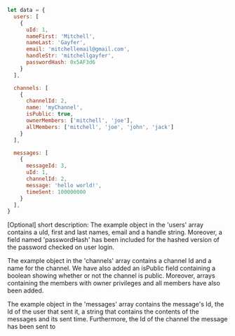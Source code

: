 ```javascript
let data = {
  users: [ 
    {
      uId: 1,
      nameFirst: 'Mitchell',
      nameLast: 'Gayfer',
      email: 'mitchellemail@gmail.com',
      handleStr: 'mitchellgayfer',
      passwordHash: 0x5AF3d6
    }
  ],

  channels: [
    {
      channelId: 2,
      name: 'myChannel',
      isPublic: true,
      ownerMembers: ['mitchell', 'joe'],
      allMembers: ['mitchell', 'joe', 'john', 'jack']
    }
  ],

  messages: [
    {
      messageId: 3,
      uId: 1,
      channelId: 2,
      message: 'hello world!',
      timeSent: 100000000
    }
  ],
}
```

[Optional] short description: 
The example object in the 'users' array contains a uId, first and last names, email and a handle string. Moreover, a field named 'passwordHash' has been included for the hashed version of the password checked on user login. 

The example object in the 'channels' array contains a channel Id and a name for the channel. We have also added an isPublic field containing a boolean showing whether or not the channel is public. Moreover, arrays containing the members with owner privileges and all members have also been added.

The example object in the 'messages' array contains the message's Id, the Id of the user that sent it, a string that contains the contents of the messages and its sent time. Furthermore, the Id of the channel the message has been sent to